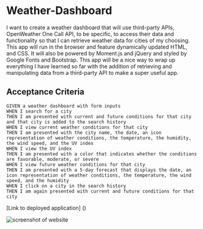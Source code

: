 # Weather-Dashboard

I want to create a weather dashboard that will use third-party APIs, OpenWeather One Call API, to be specific, to access their data and functionality so that I can retrieve weather data for cities of my choosing.  This app will run in the browser and feature dynamically updated HTML, and CSS.  It will also be powered by Moment.js and jQuery and styled by Google Fonts and Bootstrap.  This app will be a nice way to wrap up everything I have learned so far with the addition of retrieving and manipulating data from a third-party API to make a super useful app.

## Acceptance Criteria

```
GIVEN a weather dashboard with form inputs
WHEN I search for a city
THEN I am presented with current and future conditions for that city and that city is added to the search history
WHEN I view current weather conditions for that city
THEN I am presented with the city name, the date, an icon representation of weather conditions, the temperature, the humidity, the wind speed, and the UV index
WHEN I view the UV index
THEN I am presented with a color that indicates whether the conditions are favorable, moderate, or severe
WHEN I view future weather conditions for that city
THEN I am presented with a 5-day forecast that displays the date, an icon representation of weather conditions, the temperature, the wind speed, and the humidity
WHEN I click on a city in the search history
THEN I am again presented with current and future conditions for that city
```

[Link to deployed application] () 

![screenshot of website]()